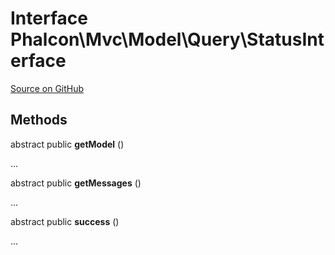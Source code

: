 # Interface **Phalcon\\Mvc\\Model\\Query\\StatusInterface**

<a href="https://github.com/phalcon/cphalcon/blob/master/phalcon/mvc/model/query/statusinterface.zep" class="btn btn-default btn-sm">Source on GitHub</a>

## Methods

abstract public **getModel** ()

...

abstract public **getMessages** ()

...

abstract public **success** ()

...